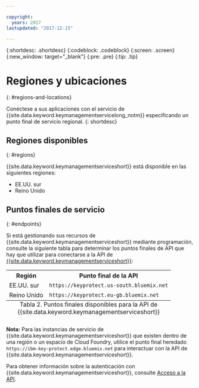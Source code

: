 ```yaml
---

copyright:
  years: 2017
lastupdated: "2017-12-15"

---
```


{:shortdesc: .shortdesc}
{:codeblock: .codeblock}
{:screen: .screen}
{:new_window: target="_blank"}
{:pre: .pre}
{:tip: .tip}

# Regiones y ubicaciones
{: #regions-and-locations}

Conéctese a sus aplicaciones con el servicio de {{site.data.keyword.keymanagementservicelong_notm}} especificando un punto final de servicio regional.
{: shortdesc}

## Regiones disponibles
{: #regions}

{{site.data.keyword.keymanagementserviceshort}} está disponible en las siguientes regiones:

- EE.UU. sur
- Reino Unido  

## Puntos finales de servicio
{: #endpoints}

Si está gestionando sus recursos de {{site.data.keyword.keymanagementserviceshort}} mediante programación, consulte la siguiente tabla para determinar los puntos finales de API que hay que utilizar para conectarse a la API de [{{site.data.keyword.keymanagementserviceshort}}](https://console.ng.bluemix.net/apidocs/639):            

<table>
    <tr>
        <th>Región</th>
        <th>Punto final de la API</th>
    </tr>
    <tr>
        <td>EE.UU. sur</td>
        <td>
            <code>https://keyprotect.us-south.bluemix.net</code>
        </td>
    </tr>
    <tr>
        <td>Reino Unido</td>
        <td>
            <code>https://keyprotect.eu-gb.bluemix.net</code>
        </td>
    </tr>
    <caption style="caption-side:bottom;">Tabla 2. Puntos finales disponibles para la API de {{site.data.keyword.keymanagementserviceshort}}</caption>
</table>

**Nota:** Para las instancias de servicio de {{site.data.keyword.keymanagementserviceshort}} que existen dentro de una región o un espacio de Cloud Foundry, utilice el punto final heredado `https://ibm-key-protect.edge.bluemix.net` para interactuar con la API de {{site.data.keyword.keymanagementserviceshort}}. 

Para obtener información sobre la autenticación con {{site.data.keyword.keymanagementserviceshort}}, consulte [Acceso a la API](/docs/services/keymgmt/keyprotect_authentication.html).
